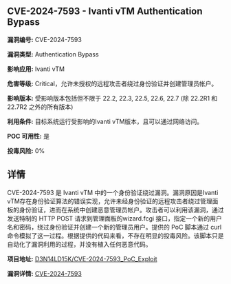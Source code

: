 ## CVE-2024-7593 - Ivanti vTM Authentication Bypass

**漏洞编号:** CVE-2024-7593

**漏洞类型:** Authentication Bypass

**影响应用:** Ivanti vTM

**危害等级:** Critical，允许未授权的远程攻击者绕过身份验证并创建管理员帐户。

**影响版本:** 受影响版本包括但不限于 22.2, 22.3, 22.5, 22.6, 22.7 (除 22.2R1 和 22.7R2 之外的所有版本)

**利用条件:** 目标系统运行受影响的Ivanti vTM版本，且可以通过网络访问。

**POC 可用性:** 是

**投毒风险:** 0%

## 详情

CVE-2024-7593 是 Ivanti vTM 中的一个身份验证绕过漏洞。漏洞原因是Ivanti vTM存在身份验证算法的错误实现，允许未经身份验证的远程攻击者绕过管理面板的身份验证，进而在系统中创建恶意管理员帐户。攻击者可以利用该漏洞，通过发送特制的 HTTP POST 请求到管理面板的wizard.fcgi 接口，指定一个新的用户名和密码，绕过身份验证并创建一个新的管理员用户。提供的 PoC 脚本通过 curl 命令模拟了这一过程。根据提供的代码来看，不存在明显的投毒风险。该脚本只是自动化了漏洞利用的过程，并没有植入任何恶意代码。

**项目地址:** [D3N14LD15K/CVE-2024-7593_PoC_Exploit](https://github.com/D3N14LD15K/CVE-2024-7593_PoC_Exploit)

**漏洞详情:** [CVE-2024-7593](https://nvd.nist.gov/vuln/detail/CVE-2024-7593)